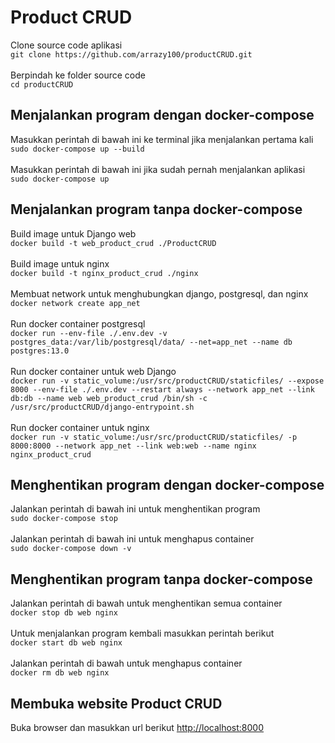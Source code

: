 # Product CRUD

Clone source code aplikasi\
`git clone https://github.com/arrazy100/productCRUD.git`\
\
Berpindah ke folder source code\
`cd productCRUD`

## Menjalankan program dengan docker-compose

Masukkan perintah di bawah ini ke terminal jika menjalankan pertama kali\
`sudo docker-compose up --build`\
\
Masukkan perintah di bawah ini jika sudah pernah menjalankan aplikasi\
`sudo docker-compose up`

## Menjalankan program tanpa docker-compose

Build image untuk Django web\
`docker build -t web_product_crud ./ProductCRUD`\
\
Build image untuk nginx\
`docker build -t nginx_product_crud ./nginx`\
\
Membuat network untuk menghubungkan django, postgresql, dan nginx\
`docker network create app_net`\
\
Run docker container postgresql\
`docker run --env-file ./.env.dev -v postgres_data:/var/lib/postgresql/data/ --net=app_net --name db postgres:13.0`\
\
Run docker container untuk web Django\
`docker run -v static_volume:/usr/src/productCRUD/staticfiles/ --expose 8000 --env-file ./.env.dev --restart always --network app_net --link db:db --name web web_product_crud /bin/sh -c /usr/src/productCRUD/django-entrypoint.sh`\
\
Run docker container untuk nginx\
`docker run -v static_volume:/usr/src/productCRUD/staticfiles/ -p 8000:8000 --network app_net --link web:web --name nginx nginx_product_crud`

## Menghentikan program dengan docker-compose

Jalankan perintah di bawah  ini untuk menghentikan program\
`sudo docker-compose stop`\
\
Jalankan perintah di bawah ini untuk menghapus container\
`sudo docker-compose down -v`

## Menghentikan program tanpa docker-compose

Jalankan perintah di bawah untuk menghentikan semua container\
`docker stop db web nginx`\
\
Untuk menjalankan program kembali masukkan perintah berikut\
`docker start db web nginx`\
\
Jalankan perintah di bawah untuk menghapus container\
`docker rm db web nginx`

## Membuka website Product CRUD

Buka browser dan masukkan url berikut [http://localhost:8000](http://localhost:8000)